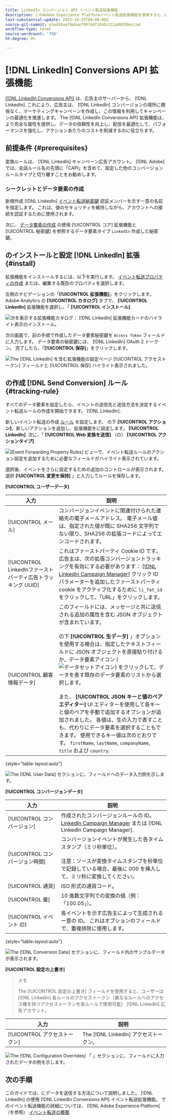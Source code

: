 ```yaml
---
title: LinkedIn コンバージョン API イベント転送拡張機能
description: このAdobe Experience Platformイベント転送拡張機能を使用すると、Linkedin マーケティングキャンペーンのパフォーマンスを測定できます。
last-substantial-update: 2023-10-25T00:00:00Z
source-git-commit: e1ed18aa79abae70974df1845c211a00390ecca4
workflow-type: tm+mt
source-wordcount: '758'
ht-degree: 4%

---
```


# [!DNL LinkedIn] Conversions API 拡張機能

[[!DNL LinkedIn Conversions API]](https://learn.microsoft.com/en-us/linkedin/marketing/integrations/ads-reporting/conversions-api) は、広告主のサーバーから、 [!DNL LinkedIn]. これにより、広告主は、 [!DNL LinkedIn] コンバージョンの場所に関係なく、マーケティングキャンペーンを作成し、この情報を利用してキャンペーンの最適化を推進します。 The [!DNL LinkedIn Conversions API] 拡張機能は、より完全な属性を提供し、データの信頼性を向上し、配信を最適化して、パフォーマンスを強化し、アクションあたりのコストを削減するのに役立ちます。

## 前提条件 {#prerequisites}

変換ルールは、 [!DNL LinkedIn] キャンペーン広告アカウント。 [!DNL Adobe] では、会話ルール名の先頭に「CAPI」を含めて、設定した他のコンバージョンルールタイプと切り離すことをお勧めします。

### シークレットとデータ要素の作成

新規作成 [!DNL LinkedIn] [イベント転送秘密鍵](../../../ui/event-forwarding/secrets.md) 認証メンバーを示す一意の名前を指定します。 これは、値のセキュリティを維持しながら、アカウントへの接続を認証するために使用されます。

次に、 [データ要素の作成](../../../ui/managing-resources/data-elements.md#create-a-data-element) の使用 [!UICONTROL コア] 拡張機能と [!UICONTROL 秘密鍵] を参照するデータ要素タイプ `LinkedIn` 作成した秘密鍵。

## のインストールと設定 [!DNL LinkedIn] 拡張 {#install}

拡張機能をインストールするには、以下を実行します。 [イベント転送プロパティの作成](../../../ui/event-forwarding/overview.md#properties) または、編集する既存のプロパティを選択します。

左側のナビゲーションの「**[!UICONTROL 拡張機能]**」をクリックします。Adobe Analytics の **[!UICONTROL カタログ]** タブで、 **[!UICONTROL LinkedIn]** 拡張機能を選択し、「 **[!UICONTROL インストール]**.

![次を表示する拡張機能カタログ： [!DNL LinkedIn] 拡張機能カードのハイライト表示のインストール。](../../../images/extensions/server/linkedin/install-extension.png)

次の画面で、前の手順で作成したデータ要素秘密鍵を `Access Token` フィールドに入力します。 データ要素の秘密鍵には、 [!DNL LinkedIn] OAuth 2 トークン。 完了したら、「**[!UICONTROL 保存]**」をクリックします。

![The [!DNL LinkedIn] を含む拡張機能の設定ページ [!UICONTROL アクセストークン] フィールドと [!UICONTROL 保存] ハイライト表示されました。](../../../images/extensions/server/linkedin/configure-extension.png)

## の作成 [!DNL Send Conversion] ルール {#tracking-rule}

すべてのデータ要素を設定したら、イベントの送信先と送信方法を決定するイベント転送ルールの作成を開始できます。 [!DNL LinkedIn].

新しいイベント転送の作成 [ルール](../../../ui/managing-resources/rules.md) を設定します。 の下 **[!UICONTROL アクション]**、新しいアクションを追加し、拡張機能をに設定します。 **[!UICONTROL LinkedIn]**. 次に、「 **[!UICONTROL Web 変換を送信]** （の） **[!UICONTROL アクションタイプ]**.

![[Event Forwarding Property Rules] ビューで、イベント転送ルールのアクション設定を追加するために必要なフィールドがハイライト表示されています。](../../../images/extensions/server/linkedin/linkedin-event-action.png)

選択後、イベントをさらに設定するための追加のコントロールが表示されます。 選択 **[!UICONTROL 変更を保持]** 」と入力してルールを保存します。

**[!UICONTROL ユーザーデータ]**

| 入力 | 説明 |
| --- | --- |
| [!UICONTROL メール] | コンバージョンイベントに関連付けられた連絡先の電子メールアドレス。 電子メール値は、指定された値が既に SHA256 文字列でない限り、SHA256 の拡張コードによってエンコードされます。 |
| [!UICONTROL LinkedInファーストパーティ広告トラッキング UUID] | これはファーストパーティ Cookie ID です。 広告主は、次の拡張コンバージョントラッキングを有効にする必要があります： [[!DNL LinkedIn Campaign Manager]](https://www.linkedin.com/help/lms/answer/a423304/enable-first-party-cookies-on-a-linkedin-insight-tag) クリック ID パラメーターを追加したファーストパーティ cookie をアクティブ化するために `li_fat_id` をクリックして、「URL」をクリックします。 |
| [!UICONTROL 顧客情報データ] | このフィールドには、メッセージと共に送信される追加の属性を含む JSON オブジェクトが含まれています。<br><br>の下 **[!UICONTROL 生データ]** 」オプションを使用する場合は、指定したテキストフィールドに JSON オブジェクトを直接貼り付けるか、データ要素アイコン (![データセットアイコン](../../../images/extensions/server/aws/data-element-icon.png)) をクリックして、データを表す既存のデータ要素のリストから選択します。<br><br>また、 **[!UICONTROL JSON キーと値のペアエディター]** UI エディターを使用して各キーと値のペアを手動で追加するオプションが追加されました。 各値は、生の入力で表すことも、代わりにデータ要素を選択することもできます。 使用できるキー値は次のとおりです。 `firstName`, `lastName`, `companyName`, `title` および `country`. |

{style="table-layout:auto"}

![The [!DNL User Data] セクションに、フィールドへのデータ入力例を示します。](../../../images/extensions/server/linkedin/configure-extension-user-data.png)

**[!UICONTROL コンバージョンデータ]**

| 入力 | 説明 |
| --- | --- |
| [!UICONTROL コンバージョン] | 作成されたコンバージョンルールの ID。 [LinkedIn Campaign Manager](https://www.linkedin.com/help/lms/answer/a1657171) または [!DNL LinkedIn Campaign Manager]. |
| [!UICONTROL コンバージョン時間] | コンバージョンイベントが発生した各タイムスタンプ（ミリ秒単位）。 <br><br> 注意：ソースが変換タイムスタンプを秒単位で記録している場合、最後に 000 を挿入して、ミリ秒に変換してください。 |
| [!UICONTROL 通貨] | ISO 形式の通貨コード。 |
| [!UICONTROL 量] | 10 進数文字列での変換の値（例：「100.05」）。 |
| [!UICONTROL イベント ID] | 各イベントを示す広告主によって生成される一意の ID。 これはオプションのフィールドで、重複排除に使用します。 |

{style="table-layout:auto"}

![The [!DNL Conversion Data] セクションに、フィールド内のサンプルデータが表示されます。](../../../images/extensions/server/linkedin/configure-extension-conversions-data.png)

**[!UICONTROL 設定の上書き]**

>メモ
>
>The [!UICONTROL 設定の上書き] フィールドを使用すると、ユーザーは [!DNL LinkedIn] 各ルールのアクセストークン（異なるルールへのアクセス権を持つアクセストークンを各ルールで使用可能） [!DNL LinkedIn] 広告アカウント。

| 入力 | 説明 |
| --- | --- |
| [!UICONTROL アクセストークン] | The [!DNL LinkedIn] アクセストークン。 |

![The [!DNL Configuration Overrides] 「 」セクションに、フィールドに入力されたデータの例を示します。](../../../images/extensions/server/linkedin/configure-extension-configuration-override.png)

## 次の手順

このガイドでは、にデータを送信する方法について説明しました。 [!DNL LinkedIn] の使用 [!DNL LinkedIn Conversions API] イベント転送拡張機能。 でのイベント転送機能の詳細については、 [!DNL Adobe Experience Platform]（を参照） [イベント転送の概要](../../../ui/event-forwarding/overview.md).
